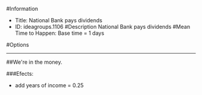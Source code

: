 #Information
 - Title: National Bank pays dividends
 - ID: ideagroups.1106
#Description
National Bank pays dividends
#Mean Time to Happen:
Base time = 1 days

#Options

___
##We're in the money.

###Efects:<ul><li>add years of income = 0.25</li></ul>
